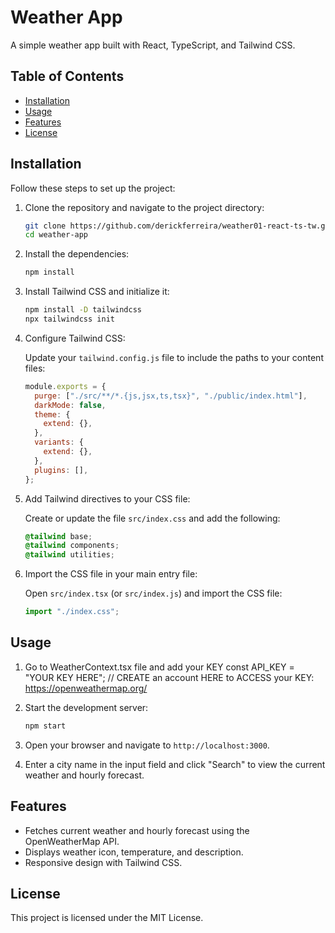 # Weather App

A simple weather app built with React, TypeScript, and Tailwind CSS.

## Table of Contents

- [Installation](#installation)
- [Usage](#usage)
- [Features](#features)
- [License](#license)

## Installation

Follow these steps to set up the project:

1. Clone the repository and navigate to the project directory:

   ```bash
   git clone https://github.com/derickferreira/weather01-react-ts-tw.git
   cd weather-app
   ```

2. Install the dependencies:

   ```bash
   npm install
   ```

3. Install Tailwind CSS and initialize it:

   ```bash
   npm install -D tailwindcss
   npx tailwindcss init
   ```

4. Configure Tailwind CSS:

   Update your `tailwind.config.js` file to include the paths to your content files:

   ```javascript
   module.exports = {
     purge: ["./src/**/*.{js,jsx,ts,tsx}", "./public/index.html"],
     darkMode: false,
     theme: {
       extend: {},
     },
     variants: {
       extend: {},
     },
     plugins: [],
   };
   ```

5. Add Tailwind directives to your CSS file:

   Create or update the file `src/index.css` and add the following:

   ```css
   @tailwind base;
   @tailwind components;
   @tailwind utilities;
   ```

6. Import the CSS file in your main entry file:

   Open `src/index.tsx` (or `src/index.js`) and import the CSS file:

   ```javascript
   import "./index.css";
   ```

## Usage

1. Go to WeatherContext.tsx file and add your KEY
  const API_KEY = "YOUR KEY HERE";
  // CREATE  an account HERE to ACCESS your KEY: https://openweathermap.org/

2. Start the development server:

   ```bash
   npm start
   ```

3. Open your browser and navigate to `http://localhost:3000`.

4. Enter a city name in the input field and click "Search" to view the current weather and hourly forecast.

## Features

- Fetches current weather and hourly forecast using the OpenWeatherMap API.
- Displays weather icon, temperature, and description.
- Responsive design with Tailwind CSS.

## License

This project is licensed under the MIT License.
